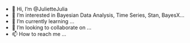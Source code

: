 - 👋 Hi, I’m @JulietteJulia
- 👀 I’m interested in Bayesian Data Analysis, Time Series, Stan, BayesX...
- 🌱 I’m currently learning ...
- 💞️ I’m looking to collaborate on ...
- 📫 How to reach me ...

<!---
JulietteJulia/JulietteJulia is a ✨ special ✨ repository because its `README.md` (this file) appears on your GitHub profile.
You can click the Preview link to take a look at your changes.
--->

